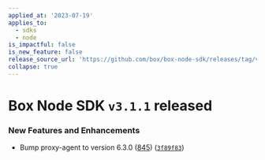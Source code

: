 ```yaml
---
applied_at: '2023-07-19'
applies_to:
  - sdks
  - node
is_impactful: false
is_new_feature: false
release_source_url: 'https://github.com/box/box-node-sdk/releases/tag/v3.1.1'
collapse: true
---
```


# Box Node SDK `v3.1.1` released

### New Features and Enhancements

* Bump proxy-agent to version 6.3.0 ([845][1]) ([`3f89f83`][2])

[1]: (https://github.com/box/box-node-sdk/pull/845)
[2]: (https://github.com/box/box-node-sdk/commit/3f89f83e939de5c1e6e48abbfb56212b56e70526)